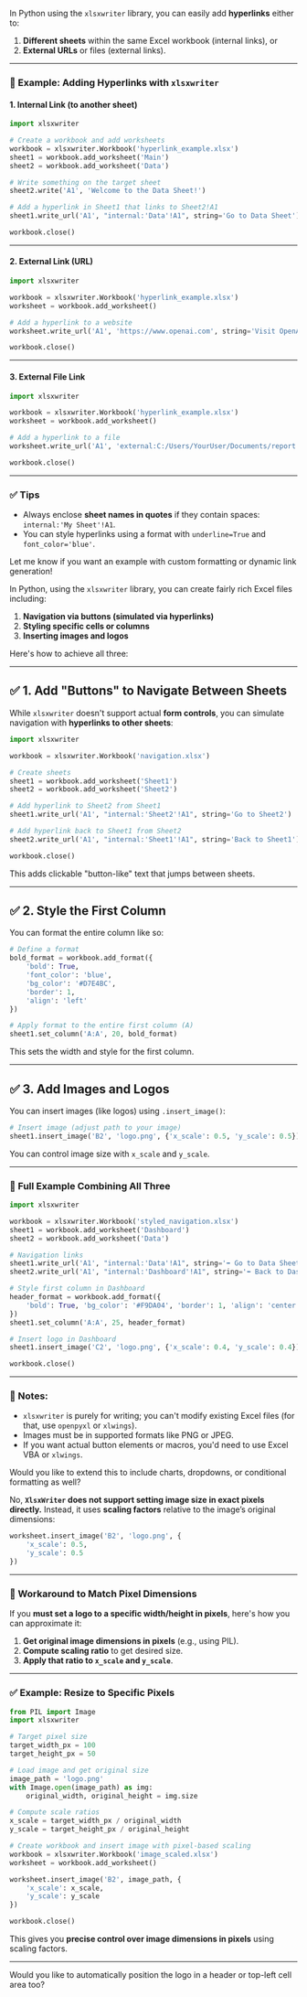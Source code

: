 In Python using the `xlsxwriter` library, you can easily add **hyperlinks** either to:

1. **Different sheets** within the same Excel workbook (internal links), or
2. **External URLs** or files (external links).

---

### 🔗 Example: Adding Hyperlinks with `xlsxwriter`

#### 1. **Internal Link (to another sheet)**

```python
import xlsxwriter

# Create a workbook and add worksheets
workbook = xlsxwriter.Workbook('hyperlink_example.xlsx')
sheet1 = workbook.add_worksheet('Main')
sheet2 = workbook.add_worksheet('Data')

# Write something on the target sheet
sheet2.write('A1', 'Welcome to the Data Sheet!')

# Add a hyperlink in Sheet1 that links to Sheet2!A1
sheet1.write_url('A1', "internal:'Data'!A1", string='Go to Data Sheet')

workbook.close()
```

---

#### 2. **External Link (URL)**

```python
import xlsxwriter

workbook = xlsxwriter.Workbook('hyperlink_example.xlsx')
worksheet = workbook.add_worksheet()

# Add a hyperlink to a website
worksheet.write_url('A1', 'https://www.openai.com', string='Visit OpenAI')

workbook.close()
```

---

#### 3. **External File Link**

```python
import xlsxwriter

workbook = xlsxwriter.Workbook('hyperlink_example.xlsx')
worksheet = workbook.add_worksheet()

# Add a hyperlink to a file
worksheet.write_url('A1', 'external:C:/Users/YourUser/Documents/report.pdf', string='Open Report')

workbook.close()
```

---

### ✅ Tips

* Always enclose **sheet names in quotes** if they contain spaces: `internal:'My Sheet'!A1`.
* You can style hyperlinks using a format with `underline=True` and `font_color='blue'`.

Let me know if you want an example with custom formatting or dynamic link generation!


In Python, using the `xlsxwriter` library, you can create fairly rich Excel files including:

1. **Navigation via buttons (simulated via hyperlinks)**
2. **Styling specific cells or columns**
3. **Inserting images and logos**

Here's how to achieve all three:

---

## ✅ 1. Add "Buttons" to Navigate Between Sheets

While `xlsxwriter` doesn't support actual **form controls**, you can simulate navigation with **hyperlinks to other sheets**:

```python
import xlsxwriter

workbook = xlsxwriter.Workbook('navigation.xlsx')

# Create sheets
sheet1 = workbook.add_worksheet('Sheet1')
sheet2 = workbook.add_worksheet('Sheet2')

# Add hyperlink to Sheet2 from Sheet1
sheet1.write_url('A1', "internal:'Sheet2'!A1", string='Go to Sheet2')

# Add hyperlink back to Sheet1 from Sheet2
sheet2.write_url('A1', "internal:'Sheet1'!A1", string='Back to Sheet1')

workbook.close()
```

This adds clickable "button-like" text that jumps between sheets.

---

## ✅ 2. Style the First Column

You can format the entire column like so:

```python
# Define a format
bold_format = workbook.add_format({
    'bold': True,
    'font_color': 'blue',
    'bg_color': '#D7E4BC',
    'border': 1,
    'align': 'left'
})

# Apply format to the entire first column (A)
sheet1.set_column('A:A', 20, bold_format)
```

This sets the width and style for the first column.

---

## ✅ 3. Add Images and Logos

You can insert images (like logos) using `.insert_image()`:

```python
# Insert image (adjust path to your image)
sheet1.insert_image('B2', 'logo.png', {'x_scale': 0.5, 'y_scale': 0.5})
```

You can control image size with `x_scale` and `y_scale`.

---

### 🔄 Full Example Combining All Three

```python
import xlsxwriter

workbook = xlsxwriter.Workbook('styled_navigation.xlsx')
sheet1 = workbook.add_worksheet('Dashboard')
sheet2 = workbook.add_worksheet('Data')

# Navigation links
sheet1.write_url('A1', "internal:'Data'!A1", string='➡ Go to Data Sheet')
sheet2.write_url('A1', "internal:'Dashboard'!A1", string='⬅ Back to Dashboard')

# Style first column in Dashboard
header_format = workbook.add_format({
    'bold': True, 'bg_color': '#F9DA04', 'border': 1, 'align': 'center'
})
sheet1.set_column('A:A', 25, header_format)

# Insert logo in Dashboard
sheet1.insert_image('C2', 'logo.png', {'x_scale': 0.4, 'y_scale': 0.4})

workbook.close()
```

---

### 📌 Notes:

* `xlsxwriter` is purely for writing; you can't modify existing Excel files (for that, use `openpyxl` or `xlwings`).
* Images must be in supported formats like PNG or JPEG.
* If you want actual button elements or macros, you'd need to use Excel VBA or `xlwings`.

Would you like to extend this to include charts, dropdowns, or conditional formatting as well?



No, **`XlsxWriter` does not support setting image size in exact pixels directly.**
Instead, it uses **scaling factors** relative to the image’s original dimensions:

```python
worksheet.insert_image('B2', 'logo.png', {
    'x_scale': 0.5,
    'y_scale': 0.5
})
```

---

### 🔄 Workaround to Match Pixel Dimensions

If you **must set a logo to a specific width/height in pixels**, here's how you can approximate it:

1. **Get original image dimensions in pixels** (e.g., using PIL).
2. **Compute scaling ratio** to get desired size.
3. **Apply that ratio to `x_scale` and `y_scale`**.

---

### ✅ Example: Resize to Specific Pixels

```python
from PIL import Image
import xlsxwriter

# Target pixel size
target_width_px = 100
target_height_px = 50

# Load image and get original size
image_path = 'logo.png'
with Image.open(image_path) as img:
    original_width, original_height = img.size

# Compute scale ratios
x_scale = target_width_px / original_width
y_scale = target_height_px / original_height

# Create workbook and insert image with pixel-based scaling
workbook = xlsxwriter.Workbook('image_scaled.xlsx')
worksheet = workbook.add_worksheet()

worksheet.insert_image('B2', image_path, {
    'x_scale': x_scale,
    'y_scale': y_scale
})

workbook.close()
```

This gives you **precise control over image dimensions in pixels** using scaling factors.

---

Would you like to automatically position the logo in a header or top-left cell area too?

